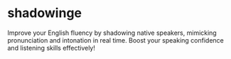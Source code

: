 # shadowinge
Improve your English fluency by shadowing native speakers, mimicking pronunciation and intonation in real time. Boost your speaking confidence and listening skills effectively!
